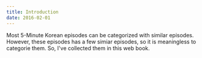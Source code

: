 ```yaml
---
title: Introduction
date: 2016-02-01
---
```


Most 5-Minute Korean episodes can be categorized with similar episodes. However, these episodes has a few simiar episodes, so it is meaningless to categorie them. So, I've collected them in this web book. 